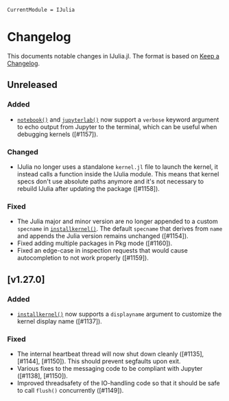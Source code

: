 ```@meta
CurrentModule = IJulia
```

# Changelog

This documents notable changes in IJulia.jl. The format is based on [Keep a
Changelog](https://keepachangelog.com).

## Unreleased

### Added
- [`notebook()`](@ref) and [`jupyterlab()`](@ref) now support a `verbose`
  keyword argument to echo output from Jupyter to the terminal, which can be
  useful when debugging kernels ([#1157]).

### Changed
- IJulia no longer uses a standalone `kernel.jl` file to launch the kernel, it
  instead calls a function inside the IJulia module. This means that kernel
  specs don't use absolute paths anymore and it's not necessary to rebuild
  IJulia after updating the package ([#1158]).

### Fixed

- The Julia major and minor version are no longer appended to a custom
  `specname` in [`installkernel()`](@ref). The default `specname` that derives
  from `name` and appends the Julia version remains unchanged ([#1154]).
- Fixed adding multiple packages in Pkg mode ([#1160]).
- Fixed an edge-case in inspection requests that would cause autocompletion to
  not work properly ([#1159]).

## [v1.27.0]

### Added
- [`installkernel()`](@ref) now supports a `displayname` argument to customize
  the kernel display name ([#1137]).

### Fixed
- The internal heartbeat thread will now shut down cleanly ([#1135],
  [#1144], [#1150]). This should prevent segfaults upon exit.
- Various fixes to the messaging code to be compliant with Jupyter ([#1138],
  [#1150]).
- Improved threadsafety of the IO-handling code so that it should be safe to
  call `flush()` concurrently ([#1149]).
